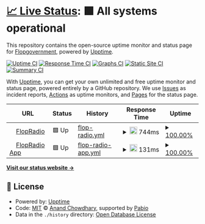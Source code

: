 # [📈 Live Status](https://Flopgovernment.github.io/flopradio-upptime-monitor): <!--live status--> **🟩 All systems operational**

This repository contains the open-source uptime monitor and status page for [Flopgovernment](https://Flopgovernment.github.io/flopradio-upptime-monitor), powered by [Upptime](https://github.com/upptime/upptime).

[![Uptime CI](https://github.com/Flopgovernment/flopradio-upptime-monitor/workflows/Uptime%20CI/badge.svg)](https://github.com/Flopgovernment/flopradio-upptime-monitor/actions?query=workflow%3A%22Uptime+CI%22)
[![Response Time CI](https://github.com/Flopgovernment/flopradio-upptime-monitor/workflows/Response%20Time%20CI/badge.svg)](https://github.com/Flopgovernment/flopradio-upptime-monitor/actions?query=workflow%3A%22Response+Time+CI%22)
[![Graphs CI](https://github.com/Flopgovernment/flopradio-upptime-monitor/workflows/Graphs%20CI/badge.svg)](https://github.com/Flopgovernment/flopradio-upptime-monitor/actions?query=workflow%3A%22Graphs+CI%22)
[![Static Site CI](https://github.com/Flopgovernment/flopradio-upptime-monitor/workflows/Static%20Site%20CI/badge.svg)](https://github.com/Flopgovernment/flopradio-upptime-monitor/actions?query=workflow%3A%22Static+Site+CI%22)
[![Summary CI](https://github.com/Flopgovernment/flopradio-upptime-monitor/workflows/Summary%20CI/badge.svg)](https://github.com/Flopgovernment/flopradio-upptime-monitor/actions?query=workflow%3A%22Summary+CI%22)

With [Upptime](https://upptime.js.org), you can get your own unlimited and free uptime monitor and status page, powered entirely by a GitHub repository. We use [Issues](https://github.com/Flopgovernment/flopradio-upptime-monitor/issues) as incident reports, [Actions](https://github.com/Flopgovernment/flopradio-upptime-monitor/actions) as uptime monitors, and [Pages](https://Flopgovernment.github.io/flopradio-upptime-monitor) for the status page.

<!--start: status pages-->
<!-- This summary is generated by Upptime (https://github.com/upptime/upptime) -->
<!-- Do not edit this manually, your changes will be overwritten -->
<!-- prettier-ignore -->
| URL | Status | History | Response Time | Uptime |
| --- | ------ | ------- | ------------- | ------ |
| <img alt="" src="https://icons.duckduckgo.com/ip3/cast6.my-control-panel.com.ico" height="13"> [FlopRadio](https://cast6.my-control-panel.com/proxy/floptrop/) | 🟩 Up | [flop-radio.yml](https://github.com/Flopgoverment/flopradio-upptime-monitor/commits/HEAD/history/flop-radio.yml) | <details><summary><img alt="Response time graph" src="./graphs/flop-radio/response-time-week.png" height="20"> 744ms</summary><br><a href="https://Flopgovernment.github.io/flopradio-upptime-monitor/history/flop-radio"><img alt="Response time 744" src="https://img.shields.io/endpoint?url=https%3A%2F%2Fraw.githubusercontent.com%2FFlopgoverment%2Fflopradio-upptime-monitor%2FHEAD%2Fapi%2Fflop-radio%2Fresponse-time.json"></a><br><a href="https://Flopgovernment.github.io/flopradio-upptime-monitor/history/flop-radio"><img alt="24-hour response time 744" src="https://img.shields.io/endpoint?url=https%3A%2F%2Fraw.githubusercontent.com%2FFlopgoverment%2Fflopradio-upptime-monitor%2FHEAD%2Fapi%2Fflop-radio%2Fresponse-time-day.json"></a><br><a href="https://Flopgovernment.github.io/flopradio-upptime-monitor/history/flop-radio"><img alt="7-day response time 744" src="https://img.shields.io/endpoint?url=https%3A%2F%2Fraw.githubusercontent.com%2FFlopgoverment%2Fflopradio-upptime-monitor%2FHEAD%2Fapi%2Fflop-radio%2Fresponse-time-week.json"></a><br><a href="https://Flopgovernment.github.io/flopradio-upptime-monitor/history/flop-radio"><img alt="30-day response time 744" src="https://img.shields.io/endpoint?url=https%3A%2F%2Fraw.githubusercontent.com%2FFlopgoverment%2Fflopradio-upptime-monitor%2FHEAD%2Fapi%2Fflop-radio%2Fresponse-time-month.json"></a><br><a href="https://Flopgovernment.github.io/flopradio-upptime-monitor/history/flop-radio"><img alt="1-year response time 744" src="https://img.shields.io/endpoint?url=https%3A%2F%2Fraw.githubusercontent.com%2FFlopgoverment%2Fflopradio-upptime-monitor%2FHEAD%2Fapi%2Fflop-radio%2Fresponse-time-year.json"></a></details> | <details><summary><a href="https://Flopgovernment.github.io/flopradio-upptime-monitor/history/flop-radio">100.00%</a></summary><a href="https://Flopgovernment.github.io/flopradio-upptime-monitor/history/flop-radio"><img alt="All-time uptime 100.00%" src="https://img.shields.io/endpoint?url=https%3A%2F%2Fraw.githubusercontent.com%2FFlopgoverment%2Fflopradio-upptime-monitor%2FHEAD%2Fapi%2Fflop-radio%2Fuptime.json"></a><br><a href="https://Flopgovernment.github.io/flopradio-upptime-monitor/history/flop-radio"><img alt="24-hour uptime 100.00%" src="https://img.shields.io/endpoint?url=https%3A%2F%2Fraw.githubusercontent.com%2FFlopgoverment%2Fflopradio-upptime-monitor%2FHEAD%2Fapi%2Fflop-radio%2Fuptime-day.json"></a><br><a href="https://Flopgovernment.github.io/flopradio-upptime-monitor/history/flop-radio"><img alt="7-day uptime 100.00%" src="https://img.shields.io/endpoint?url=https%3A%2F%2Fraw.githubusercontent.com%2FFlopgoverment%2Fflopradio-upptime-monitor%2FHEAD%2Fapi%2Fflop-radio%2Fuptime-week.json"></a><br><a href="https://Flopgovernment.github.io/flopradio-upptime-monitor/history/flop-radio"><img alt="30-day uptime 100.00%" src="https://img.shields.io/endpoint?url=https%3A%2F%2Fraw.githubusercontent.com%2FFlopgoverment%2Fflopradio-upptime-monitor%2FHEAD%2Fapi%2Fflop-radio%2Fuptime-month.json"></a><br><a href="https://Flopgovernment.github.io/flopradio-upptime-monitor/history/flop-radio"><img alt="1-year uptime 100.00%" src="https://img.shields.io/endpoint?url=https%3A%2F%2Fraw.githubusercontent.com%2FFlopgoverment%2Fflopradio-upptime-monitor%2FHEAD%2Fapi%2Fflop-radio%2Fuptime-year.json"></a></details>
| <img alt="" src="https://icons.duckduckgo.com/ip3/flopradioapp.pages.dev.ico" height="13"> [FlopRadio App](https://flopradioapp.pages.dev) | 🟩 Up | [flop-radio-app.yml](https://github.com/Flopgoverment/flopradio-upptime-monitor/commits/HEAD/history/flop-radio-app.yml) | <details><summary><img alt="Response time graph" src="./graphs/flop-radio-app/response-time-week.png" height="20"> 131ms</summary><br><a href="https://Flopgovernment.github.io/flopradio-upptime-monitor/history/flop-radio-app"><img alt="Response time 131" src="https://img.shields.io/endpoint?url=https%3A%2F%2Fraw.githubusercontent.com%2FFlopgoverment%2Fflopradio-upptime-monitor%2FHEAD%2Fapi%2Fflop-radio-app%2Fresponse-time.json"></a><br><a href="https://Flopgovernment.github.io/flopradio-upptime-monitor/history/flop-radio-app"><img alt="24-hour response time 131" src="https://img.shields.io/endpoint?url=https%3A%2F%2Fraw.githubusercontent.com%2FFlopgoverment%2Fflopradio-upptime-monitor%2FHEAD%2Fapi%2Fflop-radio-app%2Fresponse-time-day.json"></a><br><a href="https://Flopgovernment.github.io/flopradio-upptime-monitor/history/flop-radio-app"><img alt="7-day response time 131" src="https://img.shields.io/endpoint?url=https%3A%2F%2Fraw.githubusercontent.com%2FFlopgoverment%2Fflopradio-upptime-monitor%2FHEAD%2Fapi%2Fflop-radio-app%2Fresponse-time-week.json"></a><br><a href="https://Flopgovernment.github.io/flopradio-upptime-monitor/history/flop-radio-app"><img alt="30-day response time 131" src="https://img.shields.io/endpoint?url=https%3A%2F%2Fraw.githubusercontent.com%2FFlopgoverment%2Fflopradio-upptime-monitor%2FHEAD%2Fapi%2Fflop-radio-app%2Fresponse-time-month.json"></a><br><a href="https://Flopgovernment.github.io/flopradio-upptime-monitor/history/flop-radio-app"><img alt="1-year response time 131" src="https://img.shields.io/endpoint?url=https%3A%2F%2Fraw.githubusercontent.com%2FFlopgoverment%2Fflopradio-upptime-monitor%2FHEAD%2Fapi%2Fflop-radio-app%2Fresponse-time-year.json"></a></details> | <details><summary><a href="https://Flopgovernment.github.io/flopradio-upptime-monitor/history/flop-radio-app">100.00%</a></summary><a href="https://Flopgovernment.github.io/flopradio-upptime-monitor/history/flop-radio-app"><img alt="All-time uptime 100.00%" src="https://img.shields.io/endpoint?url=https%3A%2F%2Fraw.githubusercontent.com%2FFlopgoverment%2Fflopradio-upptime-monitor%2FHEAD%2Fapi%2Fflop-radio-app%2Fuptime.json"></a><br><a href="https://Flopgovernment.github.io/flopradio-upptime-monitor/history/flop-radio-app"><img alt="24-hour uptime 100.00%" src="https://img.shields.io/endpoint?url=https%3A%2F%2Fraw.githubusercontent.com%2FFlopgoverment%2Fflopradio-upptime-monitor%2FHEAD%2Fapi%2Fflop-radio-app%2Fuptime-day.json"></a><br><a href="https://Flopgovernment.github.io/flopradio-upptime-monitor/history/flop-radio-app"><img alt="7-day uptime 100.00%" src="https://img.shields.io/endpoint?url=https%3A%2F%2Fraw.githubusercontent.com%2FFlopgoverment%2Fflopradio-upptime-monitor%2FHEAD%2Fapi%2Fflop-radio-app%2Fuptime-week.json"></a><br><a href="https://Flopgovernment.github.io/flopradio-upptime-monitor/history/flop-radio-app"><img alt="30-day uptime 100.00%" src="https://img.shields.io/endpoint?url=https%3A%2F%2Fraw.githubusercontent.com%2FFlopgoverment%2Fflopradio-upptime-monitor%2FHEAD%2Fapi%2Fflop-radio-app%2Fuptime-month.json"></a><br><a href="https://Flopgovernment.github.io/flopradio-upptime-monitor/history/flop-radio-app"><img alt="1-year uptime 100.00%" src="https://img.shields.io/endpoint?url=https%3A%2F%2Fraw.githubusercontent.com%2FFlopgoverment%2Fflopradio-upptime-monitor%2FHEAD%2Fapi%2Fflop-radio-app%2Fuptime-year.json"></a></details>

<!--end: status pages-->

[**Visit our status website →**](https://Flopgovernment.github.io/flopradio-upptime-monitor)

## 📄 License

- Powered by: [Upptime](https://github.com/upptime/upptime)
- Code: [MIT](./LICENSE) © [Anand Chowdhary](https://anandchowdhary.com), supported by [Pabio](https://pabio.com)
- Data in the `./history` directory: [Open Database License](https://opendatacommons.org/licenses/odbl/1-0/)
